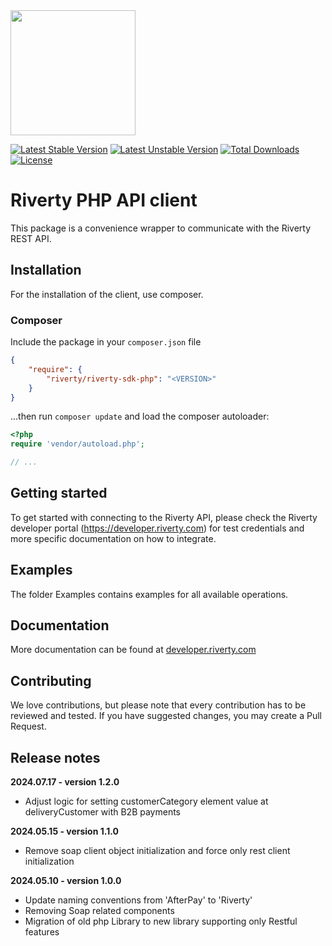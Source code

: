 <img src="https://cdn.riverty.design/logo/riverty-checkout-logo.svg" width="200">

[![Latest Stable Version](https://poser.pugx.org/riverty/riverty-sdk-php/v/stable)](https://packagist.org/packages/riverty/riverty-sdk-php)
[![Latest Unstable Version](https://poser.pugx.org/riverty/riverty-sdk-php/v/unstable)](https://packagist.org/packages/riverty/riverty-sdk-php)
[![Total Downloads](https://poser.pugx.org/riverty/riverty-sdk-php/downloads)](https://packagist.org/packages/riverty/riverty-sdk-php)
[![License](https://poser.pugx.org/riverty/riverty-sdk-php/license)](https://packagist.org/packages/riverty/riverty-sdk-php)

# Riverty PHP API client
This package is a convenience wrapper to communicate with the Riverty REST API.

## Installation
For the installation of the client, use composer.

### Composer
Include the package in your `composer.json` file
``` json
{
    "require": {
        "riverty/riverty-sdk-php": "<VERSION>"
    }
}
```

...then run `composer update` and load the composer autoloader:

``` php
<?php
require 'vendor/autoload.php';

// ...
```

## Getting started
To get started with connecting to the Riverty API, please check the Riverty developer portal (https://developer.riverty.com) for test credentials and more specific documentation on how to integrate.

## Examples
The folder Examples contains examples for all available operations.

## Documentation
More documentation can be found at [developer.riverty.com](https://developer.riverty.com)

## Contributing
We love contributions, but please note that every contribution has to be reviewed and tested. If you have suggested changes, you may create a Pull Request.

## Release notes

**2024.07.17 - version 1.2.0**

* Adjust logic for setting customerCategory element value at deliveryCustomer with B2B payments 

**2024.05.15 - version 1.1.0**

* Remove soap client object initialization and force only rest client initialization  

**2024.05.10 - version 1.0.0**

* Update naming conventions from 'AfterPay' to 'Riverty'  
* Removing Soap related components
* Migration of old php Library to new library supporting only Restful features